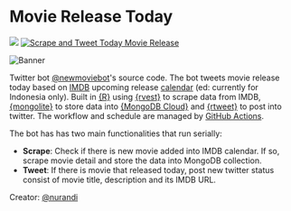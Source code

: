 # Movie Release Today

[![](https://img.shields.io/badge/Twitter-@newmoviebot-white?style=flat&labelColor=blue&logo=Twitter&logoColor=white)](https://twitter.com/newmoviebot)
[![Scrape and Tweet Today Movie Release](https://github.com/nurandi/movieRelease/actions/workflows/main.yml/badge.svg)](https://github.com/nurandi/movieRelease/actions/workflows/main.yml)

![Banner](https://pbs.twimg.com/profile_banners/1493425084908044288/1655330022/1500x500 "Banner")

Twitter bot [@newmoviebot](https://www.twitter.com/newmoviebot)'s source code. The bot tweets movie release today based on [IMDB](https://www.imdb.com) upcoming release [calendar](https://www.imdb.com/calendar?region=ID) (ed: currently for Indonesia only). Built in [{R}](https://www.r-project.org/) using [{rvest}](https://rvest.tidyverse.org/) to scrape data from IMDB, [{mongolite}](https://cran.r-project.org/web/packages/mongolite/index.html) to store data into [{MongoDB Cloud}](https://www.mongodb.com/cloud) and [{rtweet}](https://docs.ropensci.org/rtweet/) to post into twitter. The workflow and schedule are managed by [GitHub Actions](https://docs.github.com/en/actions). 

The bot has has two main functionalities that run serially:

+ **Scrape**: Check if there is new movie added into IMDB calendar. If so, scrape movie detail and store the data into MongoDB collection.
+ **Tweet**: If there is movie that released today, post new twitter status consist of movie title, description and its IMDB URL.

Creator: [@nurandi](https://www.twitter.com/nurandi)

